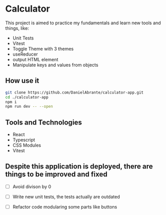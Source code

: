 # Calculator 

This project is aimed to practice my fundamentals and learn new tools and things, like: 
- Unit Tests
- Vitest
- Toggle Theme with 3 themes
- useReducer
- output HTML element
- Manipulate keys and values from objects

## How use it

```bash
git clone https://github.com/DanielAbrante/calculator-app.git
cd ./calculator-app
npm i
npm run dev -- --open
```

## Tools and Technologies

- React
- Typescript
- CSS Modules
- Vitest

## Despite this application is deployed, there are things to be improved and fixed

- [ ] Avoid divison by 0
- [ ] Write new unit tests, the tests actually are outdated
- [ ] Refactor code modularing some parts like buttons

